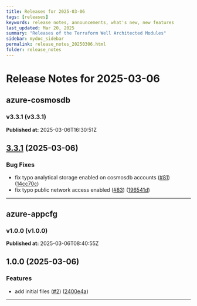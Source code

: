 ```yaml
---
title: Releases for 2025-03-06
tags: [releases]
keywords: release notes, announcements, what's new, new features
last_updated: Mar 20, 2025
summary: "Releases of the Terraform Well Architected Modules"
sidebar: mydoc_sidebar
permalink: release_notes_20250306.html
folder: release_notes
---
```


# Release Notes for 2025-03-06

## azure-cosmosdb
### v3.3.1 (v3.3.1)
**Published at:** 2025-03-06T16:30:51Z

## [3.3.1](https://github.com/CloudNationHQ/terraform-azure-cosmosdb/compare/v3.3.0...v3.3.1) (2025-03-06)


### Bug Fixes

* fix typo analytical storage enabled on cosmosdb accounts ([#81](https://github.com/CloudNationHQ/terraform-azure-cosmosdb/issues/81)) ([14cc70c](https://github.com/CloudNationHQ/terraform-azure-cosmosdb/commit/14cc70cd70270827251ce884906a30ee4236e940))
* fix typo public network access enabled ([#83](https://github.com/CloudNationHQ/terraform-azure-cosmosdb/issues/83)) ([196541d](https://github.com/CloudNationHQ/terraform-azure-cosmosdb/commit/196541d3280df153c03997d611a04a6546d3149f))

---

## azure-appcfg
### v1.0.0 (v1.0.0)
**Published at:** 2025-03-06T08:40:55Z

## 1.0.0 (2025-03-06)


### Features

* add initial files ([#2](https://github.com/CloudNationHQ/terraform-azure-appcfg/issues/2)) ([2400e4a](https://github.com/CloudNationHQ/terraform-azure-appcfg/commit/2400e4a30af10789bf21bf87c8ea912097d97137))

---

